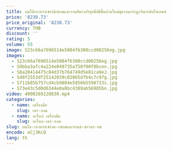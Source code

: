 ```yaml
---
title: บนโต๊ะอาหารเซรามิกชามและจานสีขาวบริสุทธิ์พิธีขึ้นบ้านใหม่ชุดจานกระดูกจีนระดับไฮเอนด์
price: '8230.73'
price_original: '8230.73'
currency: THB
discount: ''
rating: 5
volume: 55
image: S23c66a7696514e5084f6300ccd00256eg.jpg
images:
  - S23c66a7696514e5084f6300ccd00256eg.jpg
  - S9bba3afc4a224e049735a750f00f0bcen.jpg
  - S8a20414475c84d37b764749d5e81ca9eJ.jpg
  - S40f2553df25142039c82865dfb4c7c97g.jpg
  - S711b85b757cd4cb9804e5856b5598733s.jpg
  - S73e43c5d0d6344e0a0bc4389ab56985bn.jpg
video: 4000269228830.mp4
categories:
  - name: เครื่องมือ
    slug: เคร-องม
  - name: อะไหล่ เครื่องมือ
    slug: อะไหล-เคร-องม
slug: บนโต-ะอาหารเซราม-กชามและจานส-ขาวบร-ทธ
encode: oCj3KcQ
lang: th
---
```

  